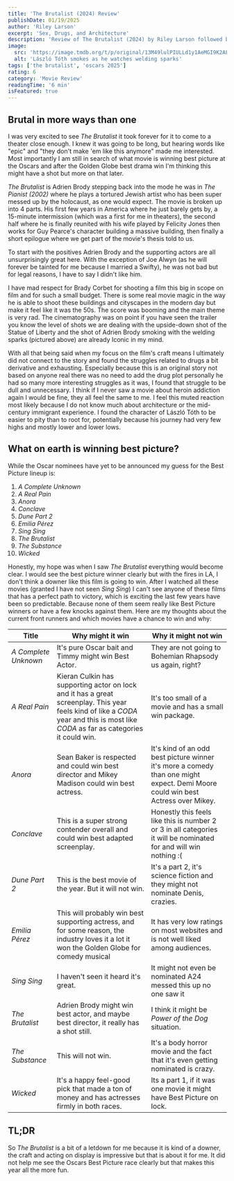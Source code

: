 ```yaml
---
title: 'The Brutalist (2024) Review'
publishDate: 01/19/2025
author: 'Riley Larson'
excerpt: 'Sex, Drugs, and Architecture'
description: 'Review of The Brutalist (2024) by Riley Larson followed by a breakdown of who will win best picture at the 2025 Oscars.'
image:
  src: 'https://image.tmdb.org/t/p/original/13M49lulPIULLd1y1AeMGI9K2AF.jpg'
  alt: 'László Tóth smokes as he watches welding sparks'
tags: ['the brutalist', 'oscars 2025']
rating: 6
category: 'Movie Review'
readingTime: '6 min'
isFeatured: true
---
```


## Brutal in more ways than one

I was very excited to see _The Brutalist_ it took forever for it to come to a theater close enough. I knew it was going to be long, but hearing words like "epic" and "they don't make 'em like this anymore" made me interested. Most importantly I am still in search of what movie is winning best picture at the Oscars and after the Golden Globe best drama win I'm thinking this might have a shot but more on that later.

_The Brutalist_ is Adrien Brody stepping back into the mode he was in _The Pianist (2002)_ where he plays a tortured Jewish artist who has been super messed up by the holocaust, as one would expect. The movie is broken up into 4 parts. His first few years in America where he just barely gets by, a 15-minute intermission (which was a first for me in theaters), the second half where he is finally reunited with his wife played by Felicity Jones then works for Guy Pearce's character building a massive building, then finally a short epilogue where we get part of the movie's thesis told to us.

To start with the positives Adrien Brody and the supporting actors are all unsurprisingly great here. With the exception of Joe Alwyn (as he will forever be tainted for me because I married a Swifty), he was not bad but for legal reasons, I have to say I didn't like him.

I have mad respect for Brady Corbet for shooting a film this big in scope on film and for such a small budget. There is some real movie magic in the way he is able to shoot these buildings and cityscapes in the modern day but make it feel like it was the 50s. The score was booming and the main theme is very rad. The cinematography was on point if you have seen the trailer you know the level of shots we are dealing with the upside-down shot of the Statue of Liberty and the shot of Adrien Brody smoking with the welding sparks (pictured above) are already Iconic in my mind.

With all that being said when my focus on the film's craft means I ultimately did not connect to the story and found the struggles related to drugs a bit derivative and exhausting. Especially because this is an original story not based on anyone real there was no need to add the drug plot personally he had so many more interesting struggles as it was, I found that struggle to be dull and unnecessary. I think if I never saw a movie about heroin addiction again I would be fine, they all feel the same to me. I feel this muted reaction most likely because I do not know much about architecture or the mid-century immigrant experience. I found the character of László Tóth to be easier to pity than to root for, potentially because his journey had very few highs and mostly lower and lower lows.

## What on earth is winning best picture?

While the Oscar nominees have yet to be announced my guess for the Best Picture lineup is:

1. _A Complete Unknown_
2. _A Real Pain_
3. _Anora_
4. _Conclave_
5. _Dune Part 2_
6. _Emilia Pérez_
7. _Sing Sing_
8. _The Brutalist_
9. _The Substance_
10. _Wicked_

Honestly, my hope was when I saw _The Brutalist_ everything would become clear. I would see the best picture winner clearly but with the fires in LA, I don't think a downer like this film is going to win. After I watched all these movies (granted I have not seen _Sing Sing_) I can't see anyone of these films that has a perfect path to victory, which is exciting the last few years have been so predictable. Because none of them seem really like Best Picture winners or have a few knocks against them. Here are my thoughts about the current front runners and which movies have a chance to win and why:

| Title                | Why might it win                                                                                                                                                                     | Why it might not win                                                                                                            |
| -------------------- | ------------------------------------------------------------------------------------------------------------------------------------------------------------------------------------ | ------------------------------------------------------------------------------------------------------------------------------- |
| _A Complete Unknown_ | It's pure Oscar bait and Timmy might win Best Actor.                                                                                                                                 | They are not going to Bohemian Rhapsody us again, right?                                                                        |
| _A Real Pain_        | Kieran Culkin has supporting actor on lock and it has a great screenplay. This year feels kind of like a _CODA_ year and this is most like _CODA_ as far as categories it could win. | It's too small of a movie and has a small win package.                                                                          |
| _Anora_              | Sean Baker is respected and could win best director and Mikey Madison could win best actress.                                                                                        | It's kind of an odd best picture winner it's more a comedy than one might expect. Demi Moore could win best Actress over Mikey. |
| _Conclave_           | This is a super strong contender overall and could win best adapted screenplay.                                                                                                      | Honestly this feels like this is number 2 or 3 in all categories it will be nominated for and will win nothing :(               |
| _Dune Part 2_        | This is the best movie of the year. But it will not win.                                                                                                                             | It's a part 2, it's science fiction and they might not nominate Denis, crazies.                                                 |
| _Emilia Pérez_       | This will probably win best supporting actress, and for some reason, the industry loves it a lot it won the Golden Globe for comedy musical                                          | It has very low ratings on most websites and is not well liked among audiences.                                                 |
| _Sing Sing_          | I haven't seen it heard it's great.                                                                                                                                                  | It might not even be nominated A24 messed this up no one saw it                                                                 |
| _The Brutalist_      | Adrien Brody might win best actor, and maybe best director, it really has a shot still.                                                                                              | I think it might be _Power of the Dog_ situation.                                                                               |
| _The Substance_      | This will not win.                                                                                                                                                                   | It's a body horror movie and the fact that it's even getting nominated is crazy.                                                |
| _Wicked_             | It's a happy feel-good pick that made a ton of money and has actresses firmly in both races.                                                                                         | Its a part 1, if it was one movie it might have Best Picture on lock.                                                           |

## TL;DR

So _The Brutalist_ is a bit of a letdown for me because it is kind of a downer, the craft and acting on display is impressive but that is about it for me. It did not help me see the Oscars Best Picture race clearly but that makes this year all the more fun.
